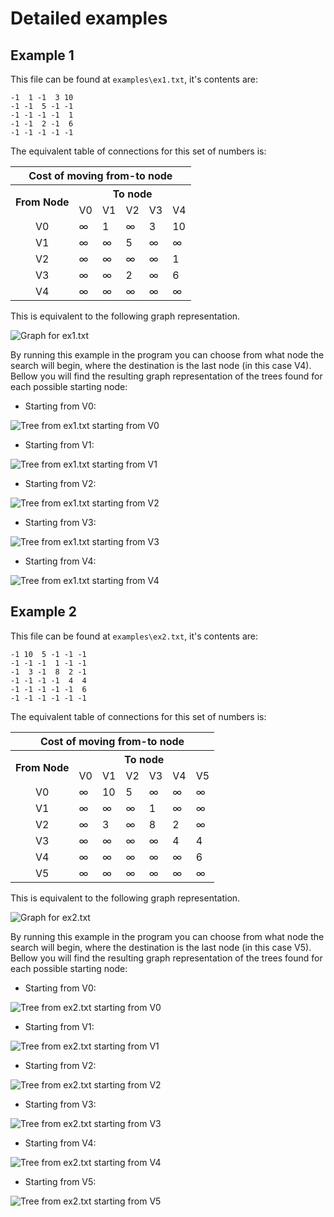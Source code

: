 # Detailed examples

## Example 1
This file can be found at `examples\ex1.txt`, it's contents are:
```
-1  1 -1  3 10
-1 -1  5 -1 -1
-1 -1 -1 -1  1
-1 -1  2 -1  6
-1 -1 -1 -1 -1
```

The equivalent table of connections for this set of numbers is:
<table>
  <tr>
    <th id="cost" scope="colgroup" colspan="6">Cost of moving from-to node</td>
  </tr>
  <tr>
    <th id="from" headers="cost" scope="col" rowspan="2" >From Node</td>
    <th id="to" headers="cost" scope="colgroup" colspan="5">To node</td>
  </tr>
  <tr>
    <td headers="to">V0</td>
    <td headers="to">V1</td>
    <td headers="to">V2</td>
    <td headers="to">V3</td>
    <td headers="to">V4</td>
  </tr>
  
  <tr>
    <td headers="from" style="text-align:center">V0</td>
    <td headers="to"  >&#8734</td>
    <td headers="to"  >    1 </td>
    <td headers="to"  >&#8734</td>
    <td headers="to"  >    3 </td>
    <td headers="to"  >   10 </td>
  </tr>

  <tr>
    <td headers="from" style="text-align:center">V1</td>
    <td headers="to"  >&#8734</td>
    <td headers="to"  >&#8734</td>
    <td headers="to"  >    5 </td>
    <td headers="to"  >&#8734</td>
    <td headers="to"  >&#8734</td>
  </tr>

  <tr>
    <td headers="from" style="text-align:center">V2</td>
    <td headers="to"  >&#8734</td>
    <td headers="to"  >&#8734</td>
    <td headers="to"  >&#8734</td>
    <td headers="to"  >&#8734</td>
    <td headers="to"  >    1 </td>
  </tr>

  <tr>
    <td headers="from" style="text-align:center">V3</td>
    <td headers="to"  >&#8734</td>
    <td headers="to"  >&#8734</td>
    <td headers="to"  >    2 </td>
    <td headers="to"  >&#8734</td>
    <td headers="to"  >    6 </td>
  </tr>

  <tr>
    <td headers="from" style="text-align:center">V4</td>
    <td headers="to"  >&#8734</td>
    <td headers="to"  >&#8734</td>
    <td headers="to"  >&#8734</td>
    <td headers="to"  >&#8734</td>
    <td headers="to"  >&#8734</td>
  </tr>
</table>

This is equivalent to the following graph representation.

![Graph for ex1.txt](ex1.PNG)

By running this example in the program you can choose from what node the search will begin, where the destination is the last node (in this case V4). Bellow you will find the resulting graph representation of the trees found for each possible starting node:
 + Starting from V0:

 ![Tree from ex1.txt starting from V0](ex1-V0.png)
 
 + Starting from V1:

 ![Tree from ex1.txt starting from V1](ex1-V1.png)

 + Starting from V2:

 ![Tree from ex1.txt starting from V2](ex1-V2.png)

 + Starting from V3:

 ![Tree from ex1.txt starting from V3](ex1-V3.png)

 + Starting from V4:

 ![Tree from ex1.txt starting from V4](ex1-V4.png)



## Example 2
This file can be found at `examples\ex2.txt`, it's contents are:
```
-1 10  5 -1 -1 -1
-1 -1 -1  1 -1 -1
-1  3 -1  8  2 -1
-1 -1 -1 -1  4  4
-1 -1 -1 -1 -1  6
-1 -1 -1 -1 -1 -1
```

The equivalent table of connections for this set of numbers is:
<table>
  <tr>
    <th id="cost" scope="colgroup" colspan="7">Cost of moving from-to node</td>
  </tr>
  <tr>
    <th id="from" headers="cost" scope="col" rowspan="2" >From Node</td>
    <th id="to" headers="cost" scope="colgroup" colspan="6">To node</td>
  </tr>
  <tr>
    <td headers="to">V0</td>
    <td headers="to">V1</td>
    <td headers="to">V2</td>
    <td headers="to">V3</td>
    <td headers="to">V4</td>
    <td headers="to">V5</td>
  </tr>
  
  <tr>
    <td headers="from" style="text-align:center">V0</td>
    <td headers="to"  >&#8734</td>
    <td headers="to"  >   10 </td>
    <td headers="to"  >    5 </td>
    <td headers="to"  >&#8734</td>
    <td headers="to"  >&#8734</td>
    <td headers="to"  >&#8734</td>
  </tr>

  <tr>
    <td headers="from" style="text-align:center">V1</td>
    <td headers="to"  >&#8734</td>
    <td headers="to"  >&#8734</td>
    <td headers="to"  >&#8734</td>
    <td headers="to"  >    1 </td>
    <td headers="to"  >&#8734</td>
    <td headers="to"  >&#8734</td>
  </tr>

  <tr>
    <td headers="from" style="text-align:center">V2</td>
    <td headers="to"  >&#8734</td>
    <td headers="to"  >    3 </td>
    <td headers="to"  >&#8734</td>
    <td headers="to"  >    8 </td>
    <td headers="to"  >    2 </td>
    <td headers="to"  >&#8734</td>
  </tr>

  <tr>
    <td headers="from" style="text-align:center">V3</td>
    <td headers="to"  >&#8734</td>
    <td headers="to"  >&#8734</td>
    <td headers="to"  >&#8734</td>
    <td headers="to"  >&#8734</td>
    <td headers="to"  >    4 </td>
    <td headers="to"  >    4 </td>
  </tr>

  <tr>
    <td headers="from" style="text-align:center">V4</td>
    <td headers="to"  >&#8734</td>
    <td headers="to"  >&#8734</td>
    <td headers="to"  >&#8734</td>
    <td headers="to"  >&#8734</td>
    <td headers="to"  >&#8734</td>
    <td headers="to"  >    6 </td>
  </tr>

  <tr>
    <td headers="from" style="text-align:center">V5</td>
    <td headers="to"  >&#8734</td>
    <td headers="to"  >&#8734</td>
    <td headers="to"  >&#8734</td>
    <td headers="to"  >&#8734</td>
    <td headers="to"  >&#8734</td>
    <td headers="to"  >&#8734</td>
  </tr>
</table>

This is equivalent to the following graph representation.

![Graph for ex2.txt](ex2.png)

By running this example in the program you can choose from what node the search will begin, where the destination is the last node (in this case V5). Bellow you will find the resulting graph representation of the trees found for each possible starting node:
 + Starting from V0:

 ![Tree from ex2.txt starting from V0](ex2-V0.png)
 
 + Starting from V1:

 ![Tree from ex2.txt starting from V1](ex2-V1.png)

 + Starting from V2:

 ![Tree from ex2.txt starting from V2](ex2-V2.png)

 + Starting from V3:

 ![Tree from ex2.txt starting from V3](ex2-V3.png)

 + Starting from V4:

 ![Tree from ex2.txt starting from V4](ex2-V4.png)

 + Starting from V5:

 ![Tree from ex2.txt starting from V5](ex2-V5.png)
